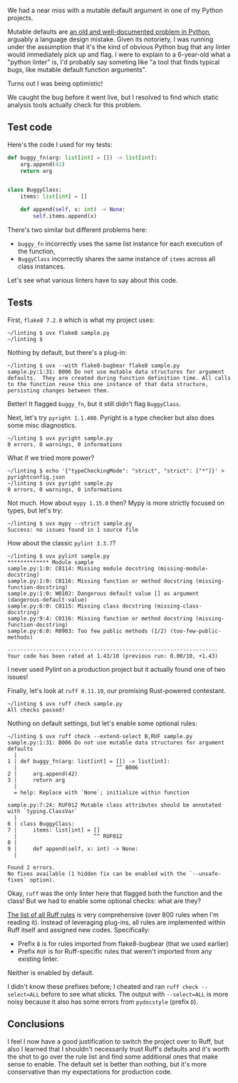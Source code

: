 <!--
.. title: The most common Python trap & how to find it
.. slug: most-common-python-trap
.. date: 2025-05-18
.. tags: python,ruff
.. category: dev
.. link:
.. description:
.. type: text
-->

We had a near miss with a mutable default argument in one of my Python projects.

Mutable defaults are [an old and well-documented problem in Python](https://docs.python-guide.org/writing/gotchas/), arguably a language design mistake. Given its notoriety, I was running under the assumption that it's the kind of obvious Python bug that any linter would immediately pick up and flag. I were to explain to a 6-year-old what a "python linter" is, I'd probably say someting like "a tool that finds typical bugs, like mutable default function arguments".

Turns out I was being optimistic!

We caught the bug before it went live, but I resolved to find which static analysis tools actually check for this problem.

<!--more-->

## Test code

Here's the code I used for my tests:

```python
def buggy_fn(arg: list[int] = []) -> list[int]:
    arg.append(42)
    return arg


class BuggyClass:
    items: list[int] = []

    def append(self, x: int) -> None:
        self.items.append(x)

```

There's two similar but different problems here:

- `buggy_fn` incorrectly uses the same list instance for each execution of the function,
- `BuggyClass` incorrectly shares the same instance of `items` across all class instances. 


Let's see what various linters have to say about this code.

## Tests

First, `flake8 7.2.0` which is what my project uses:

```console
~/linting $ uvx flake8 sample.py
~/linting $ 
```

Nothing by default, but there's a plug-in:

```console
~/linting $ uvx --with flake8-bugbear flake8 sample.py
sample.py:1:31: B006 Do not use mutable data structures for argument defaults.  They are created during function definition time. All calls to the function reuse this one instance of that data structure, persisting changes between them.
```

Better! It flagged `buggy_fn`, but it still didn't flag `BuggyClass`.

Next, let's try `pyright 1.1.400`. Pyright is a type checker but also does some misc diagnostics.

```console
~/linting $ uvx pyright sample.py
0 errors, 0 warnings, 0 informations 
```

What if we tried more power?

```console
~/linting $ echo '{"typeCheckingMode": "strict", "strict": ["*"]}' > pyrightconfig.json
~/linting $ uvx pyright sample.py
0 errors, 0 warnings, 0 informations 
```

Not much. How about `mypy 1.15.0` then? Mypy is more strictly focused on types, but let's try:

```console
~/linting $ uvx mypy --strict sample.py
Success: no issues found in 1 source file
```

How about the classic `pylint 3.3.7`?

```console
~/linting $ uvx pylint sample.py
************* Module sample
sample.py:1:0: C0114: Missing module docstring (missing-module-docstring)
sample.py:1:0: C0116: Missing function or method docstring (missing-function-docstring)
sample.py:1:0: W0102: Dangerous default value [] as argument (dangerous-default-value)
sample.py:6:0: C0115: Missing class docstring (missing-class-docstring)
sample.py:9:4: C0116: Missing function or method docstring (missing-function-docstring)
sample.py:6:0: R0903: Too few public methods (1/2) (too-few-public-methods)

------------------------------------------------------------------
Your code has been rated at 1.43/10 (previous run: 0.00/10, +1.43)
```

I never used Pylint on a production project but it actually found one of two issues!

Finally, let's look at `ruff 0.11.10`, our promising Rust-powered contestant.

```console
~/linting $ uvx ruff check sample.py
All checks passed!
```

Nothing on default settings, but let's enable some optional rules:

```console
~/linting $ uvx ruff check --extend-select B,RUF sample.py
sample.py:1:31: B006 Do not use mutable data structures for argument defaults
  |
1 | def buggy_fn(arg: list[int] = []) -> list[int]:
  |                               ^^ B006
2 |     arg.append(42)
3 |     return arg
  |
  = help: Replace with `None`; initialize within function

sample.py:7:24: RUF012 Mutable class attributes should be annotated with `typing.ClassVar`
  |
6 | class BuggyClass:
7 |     items: list[int] = []
  |                        ^^ RUF012
8 |
9 |     def append(self, x: int) -> None:
  |

Found 2 errors.
No fixes available (1 hidden fix can be enabled with the `--unsafe-fixes` option).
```

Okay, `ruff` was the only linter here that flagged both the function and the class! But we had to enable some optional checks: what are they?

[The list of all Ruff rules](https://docs.astral.sh/ruff/rules/) is very comprehensive (over 800 rules when I'm reading it). Instead of leveraging plug-ins, all rules are implemented within Ruff itself and assigned new codes. Specifically:

- Prefix `B` is for rules imported from flake8-bugbear (that we used earlier)
- Prefix `RUF` is for Ruff-specific rules that weren't imported from any existing linter.

Neither is enabled by default.

I didn't know these prefixes before; I cheated and ran `ruff check --select=ALL` before to see what sticks. The output with `--select=ALL` is more noisy because it also has some errors from `pydocstyle` (prefix `D`).

## Conclusions

I feel I now have a good justification to switch the project over to Ruff, but also I learned that I shouldn't necessarily trust Ruff's defaults and it's worth the shot to go over the rule list and find some additional ones that make sense to enable. The default set is better than nothing, but it's more conservative than my expectations for production code.

